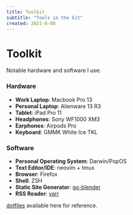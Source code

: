 ```yaml
---
title: Toolkit
subtitle: "Tools in the kit"
created: 2021-0-08
---
```

# Toolkit

Notable hardware and software I use:

### Hardware

- **Work Laptop**: Macbook Pro 13
- **Personal Laptop**: Alienware 13 R3
- **Tablet**: iPad Pro 11
- **Headphones**: Sony WF1000 XM3
- **Earphones**: Airpods Pro
- **Keyboard**: GMMK White Ice TKL

### Software

- **Personal Operating System**: Darwin/PopOS
- **Text Editor/IDE**: neovim + tmux
- **Browser**: Firefox
- **Shell**: ZSH
- **Static Site Generator**: [go-blender](https://github.com/awalvie/go-blender)
- **RSS Reader**: [yarr](https://github.com/nkanaev/yarr)


[dotfiles](https://github.com/awalvie/dotfiles) available here for
reference.
